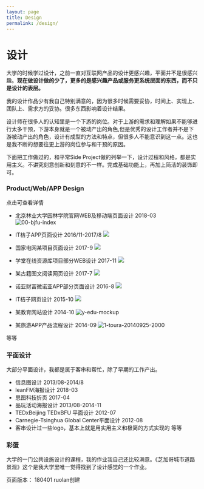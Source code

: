 ```yaml
---
layout: page
title: Design
permalink: /design/
---
```


# 设计

大学的时候学过设计，之前一直对互联网产品的设计更感兴趣，平面并不是很感兴趣。**现在做设计做的少了，更多的是感兴趣产品或服务更系统层面的东西，而不只是设计的表层。**

我的设计作品少有我自己特别满意的，因为很多时候需要妥协，时间上、实现上、团队上、需求方的妥协。很多东西影响着设计结果。

设计师在很多人的认知里是一个下游的岗位。对于上游的需求和理解如果不能够进行太多干预，下游本身就是一个被动产出的角色,但是优秀的设计工作者并不是下游被动产出的角色，设计有成型的方法和特点，但很多人不能意识到这一点。这也是我不断的想要往更上游的岗位参与和干预的原因。

下面把工作做过的，和平常Side Project做的列举一下，设计过程和风格，都是实用主义。不讲究刻意创新和刻意的不一样。完成基础功能上，再加上简洁的装饰即可。

### Product/Web/APP Design

点击可查看详情

* 北京林业大学园林学院官网WEB及移动端页面设计 2018-03
![00-bjfu-index](https://i.imgur.com/s7StYqk.jpg)

* IT桔子APP页面设计 2016/11-2017/8
![](https://i.imgur.com/E00NQWS.jpg)

* 国家电网某项目页面设计 2017-9
![](https://i.imgur.com/7Ez8GMB.jpg)


* 学堂在线资源库项目部分WEB设计 2017-11
![](https://i.imgur.com/rItXC3l.jpg)

* 某古籍图文阅读网页设计 2017-7
![](https://i.imgur.com/N7EuQKV.jpg)


* 诺亚财富微诺亚APP部分页面设计 2016-8
![](https://i.imgur.com/Yb3LuiT.jpg)


* IT桔子网页设计 2015-10
![](https://i.imgur.com/lK0rZxc.jpg)


* 某教育网站设计 2014-10
![y-edu-mockup](https://i.imgur.com/nP45CBg.jpg)


* 某旅游APP产品流程设计 2014-09
![1-toura-20140925-2000](https://i.imgur.com/1ndkxvZ.jpg)

等等

### 平面设计

大部分平面设计，我都是属于客串和帮忙，除了早期的工作产出。

* 信息图设计 2013/08-2014/8
* leanFM海报设计 2018-03
* 思图科技折页 2017-04
* 品玩活动海报设计 2013/08-2014-11
* TEDxBeijing TEDxBFU 平面设计 2012-07
* Carnegie-Tsinghua Global Center平面设计 2012-08
* 客串设计过一些logo，基本上就是用实用主义和极简的方式实现的
等等

### 彩蛋 

大学的一门公共设施设计的课程，我的作业我自己还比较满意。《芝加哥城市道路景观》这个是我大学里唯一觉得找到了设计感觉的一个作业。

页面版本：
180401 ruolan创建

